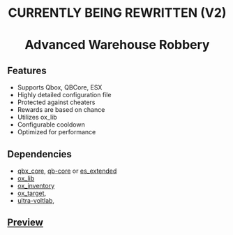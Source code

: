 <h1 align="center">CURRENTLY BEING REWRITTEN (V2)</h1>

<h1 align="center">Advanced Warehouse Robbery</h1>

## Features
- Supports Qbox, QBCore, ESX
- Highly detailed configuration file
- Protected against cheaters
- Rewards are based on chance
- Utilizes ox_lib
- Configurable cooldown
- Optimized for performance

## Dependencies
- [qbx_core](https://github.com/Qbox-project/qbx_core/releases), [qb-core](https://github.com/qbcore-framework/qb-corev) or [es_extended](https://github.com/esx-framework/esx_core/tree/main/%5Bcore%5D/es_extended)
- [ox_lib](https://github.com/overextended/ox_lib/releases)
- [ox_inventory](https://github.com/overextended/ox_inventory/releases)
- [ox_target](https://github.com/overextended/ox_target/releases),
- [ultra-voltlab](https://github.com/ultrahacx/ultra-voltlab/releases),

## [Preview](https://youtu.be/cCEdxCui5vc)
